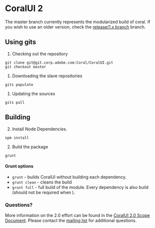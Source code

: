 CoralUI 2
=========

The master branch currently represents the modularized build of coral. If you wish to use an older version, check the [release/1.x branch](https://git.corp.adobe.com/Coral/CoralUI/tree/release/1.x) branch.

## Using gits
1. Checking out the repository
```
git clone git@git.corp.adobe.com:Coral/CoralUI.git
git checkout master
```

1. Downloading the slave repositories
```
gits populate
```

1. Updating the sources
```
gits pull
```

## Building

2. Install Node Dependencies.
```
npm install
```

2. Build the package
```
grunt
```

#### Grunt options

* `grunt` - builds CoralUI without building each dependency.
* `grunt clean` - cleans the build
* `grunt full` - full build of the module. Every dependency is also build (should not be required when ).


### Questions?
More information on the 2.0 effort can be found in the [CoralUI 2.0 Scope Document](https://git.corp.adobe.com/Coral/CoralUI/wiki/CoralUI-2.0-Scope-and-Initial-Timeline). Please contact the [mailing list](mailto:CoralUI@adobe.com) for additional questions.  
